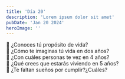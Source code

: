 ```yaml
---
title: 'Día 20'
description: 'Lorem ipsum dolor sit amet'
pubDate: 'Jan 20 2024'
heroImage: ''
---
```


💢 ¿Conoces tú propósito de vida?  
💢 ¿Cómo te imaginas tú vida en dos años?  
💢 ¿Con cuáles personas te vez en 4 años?  
💢 ¿Qué crees que estarás viviendo en 5 años?  
💢 ¿Te faltan sueños por cumplir?¿Cuáles?  